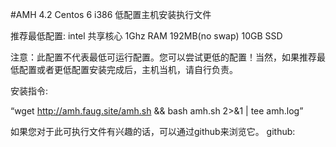 #AMH 4.2 Centos 6 i386 低配置主机安装执行文件

推荐最低配置:
intel 共享核心 1Ghz
RAM 192MB(no swap)
10GB SSD

注意：此配置不代表最低可运行配置。您可以尝试更低的配置！当然，如果推荐最低配置或者更低配置安装完成后，主机当机，请自行负责。

安装指令:

“wget http://amh.faug.site/amh.sh && bash amh.sh 2>&1 | tee amh.log”

如果您对于此可执行文件有兴趣的话，可以通过github来浏览它。
github:
